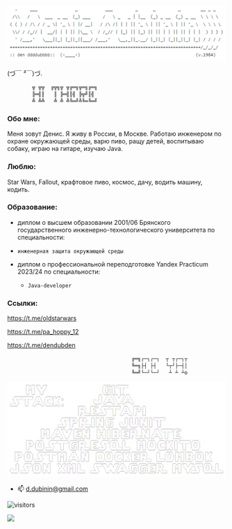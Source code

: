 <!--
      .     ___               _           ___         _      _         _        __ _ _
     /\\   /   \  ___  _ __  (_) ___     /   \ _   _ | |__  (_) _ __  (_) _ __  \ \ \ \
    ( ( ) / /\ / / _ \| '_ \ | |/ __|   / /\ /| | | || '_ \ | || '_ \ | || '_ \  \ \ \ \
     \\/ / /_// |  __/| | | || |\__ \  / /_// | |_| || |_) || || | | || || | | |  ) ) ) )
      ' /___,'   \___||_| |_||_||___/ /___,'   \__,_||_.__/ |_||_| |_||_||_| |_| / / / /
    ============================================================================/_/_/_/
    :: den ddddubbbb::                                                         (v.1984)
-->

![](https://github.com/ddddubbbb/ddddubbbb/blob/main/banner2.png)

 (づ￣ ³￣)づ.

    		╦ ╦╦  ╔╦╗╦ ╦╔═╗╦═╗╔═╗  
			╠═╣║   ║ ╠═╣║╣ ╠╦╝║╣   
			╩ ╩╩   ╩ ╩ ╩╚═╝╩╚═╚═╝


### Обо мне:
Меня зовут Денис. Я живу в России, в Москве.
Работаю инженером по охране окружающей среды, варю пиво, ращу детей, воспитываю собаку, играю на гитаре, изучаю Java. 


### Люблю:
Star Wars, Fallout, крафтовое пиво, космос, дачу, водить машину, кодить.

### Образование:
 * диплом о высшем образовании 2001/06 Брянского государственного инженерно-технологического университета по специальности:

  * `инженерная защита окружающей среды`

* диплом о профессиональной переподготовке Yandex Practicum 2023/24 по специальности: 

  * `Java-developer`


### Ссылки:
https://t.me/oldstarwars

https://t.me/pa_hoppy_12

https://t.me/dendubden




                                            ╔═╗┌─┐┌─┐  ┬ ┬┌─┐┬
                                            ╚═╗├┤ ├┤   └┬┘├─┤│
                                            ╚═╝└─┘└─┘   ┴ ┴ ┴o

    				               
![](https://github.com/ddddubbbb/ddddubbbb/blob/main/banner.png)



- 📫 d.dubinin@gmail.com

![visitors](https://vbr.nathanchung.dev/badge?page_id=ddddubbbb.ddddubbbb&color=000000)

![](https://github-profile-summary-cards.vercel.app/api/cards/profile-details?username=ddddubbbb&theme=solarized_dark)

<!--
**ddddubbbb/ddddubbbb** is a ✨ _special_ ✨ repository because its `README.md` (this file) appears on your GitHub profile.

Here are some ideas to get you started:

- 🔭 I’m currently working on ...
- 🌱 I’m currently learning ...
- 👯 I’m looking to collaborate on ...
- 🤔 I’m looking for help with ...
- 💬 Ask me about ...
- 📫 How to reach me: ...
- 😄 Pronouns: ...
- ⚡ Fun fact: ...
-->
